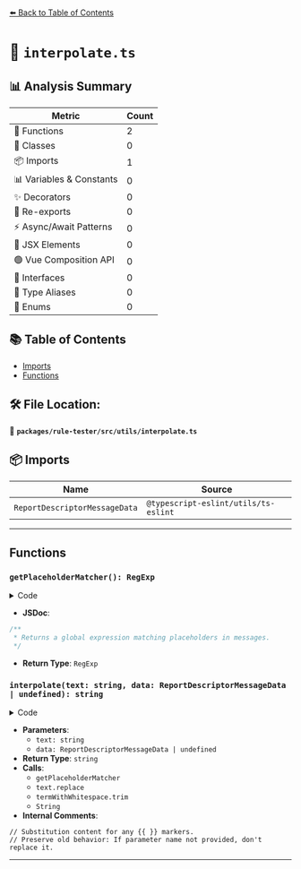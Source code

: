[⬅️ Back to Table of Contents](../../../../index.md)

# 📄 `interpolate.ts`

## 📊 Analysis Summary

| Metric | Count |
|--------|-------|
| 🔧 Functions | 2 |
| 🧱 Classes | 0 |
| 📦 Imports | 1 |
| 📊 Variables & Constants | 0 |
| ✨ Decorators | 0 |
| 🔄 Re-exports | 0 |
| ⚡ Async/Await Patterns | 0 |
| 💠 JSX Elements | 0 |
| 🟢 Vue Composition API | 0 |
| 📐 Interfaces | 0 |
| 📑 Type Aliases | 0 |
| 🎯 Enums | 0 |

## 📚 Table of Contents

- [Imports](#imports)
- [Functions](#functions)

## 🛠️ File Location:
📂 **`packages/rule-tester/src/utils/interpolate.ts`**

## 📦 Imports

| Name | Source |
|------|--------|
| `ReportDescriptorMessageData` | `@typescript-eslint/utils/ts-eslint` |


---

## Functions

### `getPlaceholderMatcher(): RegExp`

<details><summary>Code</summary>

```ts
export function getPlaceholderMatcher(): RegExp {
  return /\{\{([^{}]+)\}\}/gu;
}
```
</details>

- **JSDoc**:
```ts
/**
 * Returns a global expression matching placeholders in messages.
 */
```

- **Return Type**: `RegExp`
### `interpolate(text: string, data: ReportDescriptorMessageData | undefined): string`

<details><summary>Code</summary>

```ts
export function interpolate(
  text: string,
  data: ReportDescriptorMessageData | undefined,
): string {
  if (!data) {
    return text;
  }

  const matcher = getPlaceholderMatcher();

  // Substitution content for any {{ }} markers.
  return text.replace(matcher, (fullMatch, termWithWhitespace: string) => {
    const term = termWithWhitespace.trim();

    if (term in data) {
      return String(data[term]);
    }

    // Preserve old behavior: If parameter name not provided, don't replace it.
    return fullMatch;
  });
}
```
</details>

- **Parameters**:
  - `text: string`
  - `data: ReportDescriptorMessageData | undefined`
- **Return Type**: `string`
- **Calls**:
  - `getPlaceholderMatcher`
  - `text.replace`
  - `termWithWhitespace.trim`
  - `String`
- **Internal Comments**:
```
// Substitution content for any {{ }} markers.
// Preserve old behavior: If parameter name not provided, don't replace it.
```


---